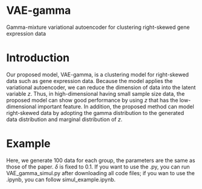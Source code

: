 # VAE-gamma
Gamma-mixture variational autoencoder for clustering right-skewed gene expression data
# Introduction
Our proposed model, VAE-gamma, is a clustering model for right-skewed data such as gene expression data. Because the model applies the variational autoencoder, we can reduce the dimension of data into the latent variable $z$. Thus, in high-dimensional having small sample size data, the proposed model can show good performance by using $z$ that has the low-dimensional important feature. In addition, the proposed method can model right-skewed data by adopting the gamma distribution to the generated data distribution and marginal distribution of $z$. 
# Example
Here, we generate 100 data for each group, the parameters are the same as those of the paper. $\delta$ is fixed to 0.1. If you want to use the .py, you can run VAE_gamma_simul.py after downloading all code files; if you wan to use the .ipynb, you can follow simul_example.ipynb.
